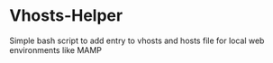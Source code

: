 Vhosts-Helper
=============

Simple bash script to add entry to vhosts and hosts file for local web environments like MAMP
